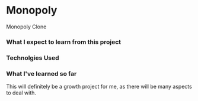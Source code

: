 # Monopoly
Monopoly Clone

### What I expect to learn from this project



### Technolgies Used



### What I've learned so far


This will definitely be a growth project for me, as there will be many aspects to deal with.